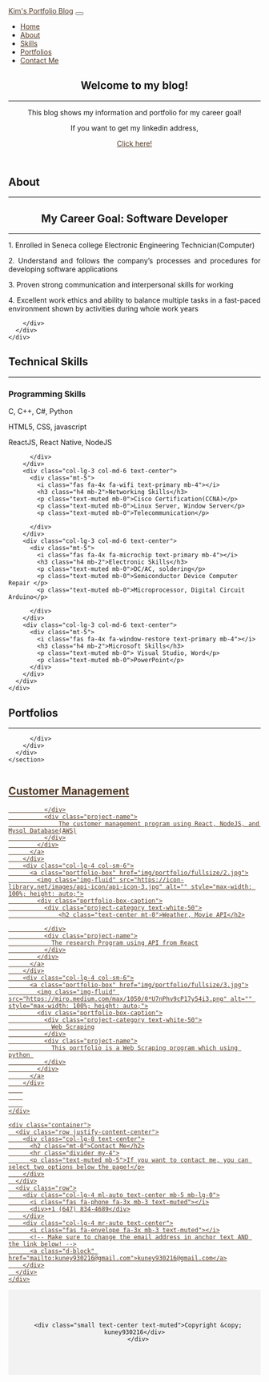 <!DOCTYPE html>
<html lang="en">

<head>

  <meta charset="utf-8">
  <meta name="viewport" content="width=device-width, initial-scale=1, shrink-to-fit=no">
  <meta name="description" content="">
  <meta name="author" content="">

  <title>Kim's Blog</title>

  <!-- Font Awesome Icons -->
  <link href="vendor/fontawesome-free/css/all.min.css" rel="stylesheet" type="text/css">

  <!-- Google Fonts -->
  <link href="https://fonts.googleapis.com/css?family=Merriweather+Sans:400,700" rel="stylesheet">
  <link href='https://fonts.googleapis.com/css?family=Merriweather:400,300,300italic,400italic,700,700italic' rel='stylesheet' type='text/css'>

  <!-- Plugin CSS -->
  <link href="vendor/magnific-popup/magnific-popup.css" rel="stylesheet">

  <!-- Theme CSS - Includes Bootstrap -->
  <link href="css/creative.min.css" rel="stylesheet">

</head>

<body id="page-top">

  <!-- Navigation -->
  <nav class="navbar navbar-expand-lg navbar-light fixed-top py-3" id="mainNav">
    <div class="container">
      <a class="navbar-brand js-scroll-trigger" href="#page-top">Kim's Portfolio Blog</a>
      <button class="navbar-toggler navbar-toggler-right" type="button" data-toggle="collapse" data-target="#navbarResponsive" aria-controls="navbarResponsive" aria-expanded="false" aria-label="Toggle navigation">
        <span class="navbar-toggler-icon"></span>
      </button>
      <div class="collapse navbar-collapse" id="navbarResponsive">
        <ul class="navbar-nav ml-auto my-2 my-lg-0">
            <li class="nav-item">
                <a class="nav-link js-scroll-trigger" href="#home">Home</a>
              </li>
          <li class="nav-item">
            <a class="nav-link js-scroll-trigger" href="#about">About</a>
          </li>
          <li class="nav-item">
            <a class="nav-link js-scroll-trigger" href="#skill">Skills</a>
          </li>
          <li class="nav-item">
            <a class="nav-link js-scroll-trigger" href="#portfolio">Portfolios</a>
          </li>
          <li class="nav-item">
            <a class="nav-link js-scroll-trigger" href="#contact">Contact Me</a>
          </li>
        </ul>
      </div>
    </div>
  </nav>
<!--Introduction-->
<section class="page-section bg-primary" id="home">
  <header class="masthead">
    <div class="container h-100">
      <div class="row h-100 align-items-center justify-content-center text-center">
        <div class="col-lg-10 align-self-end">
          <h1 class="text-uppercase text-white font-weight-bold">Welcome to my blog!</h1>
          <hr class="divider my-4">
        </div>
        <div class="col-lg-8 align-self-baseline">
          <p class="text-white-75 font-weight-light mb-5">This blog shows my information and portfolio for my career goal!</p>
          <p class="text-white-75 font-weight-light mb-5">If you want to get my linkedin address, </p>
          <a class="btn btn-primary btn-xl js-scroll-trigger" href="https://www.linkedin.com/jobs/?trk=li_sem_namer_careers_jobsgtm_3Q_Careers_Engagement_Google_Search_Desktop_Brand_Alpha_Brand_NAMER_US_RON_d14_Targeting_English_keyword=linkedin_creative=351918683004_campaign=1965933328&src=go-pa&veh=&mcid=6568215633673150000&gclid=CjwKCAjwo9rtBRAdEiwA_WXcFtZNy6VRP6r2Y-Vginr2h3YZv6giOFHko9Ost-K7AfbzW_FjpQLqqRoCqd8QAvD_BwE ">Click here!</a>
        </div>
      </div>
    </div>
  </header>
</section>
<!--About-->
  <section class="page-section bg-primary" id="about">
    <div class="container">
      <div class="row justify-content-center">
        <div class="col-lg-8 text-center">
          <h2 class="text-white mt-0">About</h2>
          <hr class="divider light my-4">
          <center><h2 class="text-white mt-0">My Career Goal: Software Developer</h2></center>
          <hr class="divider light my-4">
          <center><p class="text-white-50 mb-4"style="text-align:justify">1. Enrolled in Seneca college Electronic Engineering Technician(Computer)</p></center>
          <p class="text-white-50 mb-4"style="text-align:justify">2. Understand and follows the company’s processes and procedures for developing software applications</p>
          <p class="text-white-50 mb-4"style="text-align:justify">3. Proven strong communication and interpersonal skills for working</p>
          <p class="text-white-50 mb-4"style="text-align:justify">4. Excellent work ethics and ability to balance multiple tasks in a fast-paced environment shown by activities during whole work years</p>

        </div>
      </div>
    </div>
  </section>

  <!--Skills-->
  <section class="page-section" id="skill">
    <div class="container">
      <h2 class="text-center mt-0">Technical Skills</h2>
      <hr class="divider my-4">
      <div class="row">
        <div class="col-lg-3 col-md-6 text-center">
          <div class="mt-5">
            <i class="fas fa-4x fa-laptop-code text-primary mb-4"></i>
            <h3 class="h4 mb-2">Programming Skills</h3>
            <p class="text-muted mb-0">C, C++, C#, Python</p>
            <p class="text-muted mb-0">HTML5, CSS, javascript</p>
            <p class="text-muted mb-0">ReactJS, React Native, NodeJS</p>
            
          </div>
        </div>
        <div class="col-lg-3 col-md-6 text-center">
          <div class="mt-5">
            <i class="fas fa-4x fa-wifi text-primary mb-4"></i>
            <h3 class="h4 mb-2">Networking Skills</h3>
            <p class="text-muted mb-0">Cisco Certification(CCNA)</p>
            <p class="text-muted mb-0">Linux Server, Window Server</p>
            <p class="text-muted mb-0">Telecommunication</p>
            
          </div>
        </div>
        <div class="col-lg-3 col-md-6 text-center">
          <div class="mt-5">
            <i class="fas fa-4x fa-microchip text-primary mb-4"></i> 
            <h3 class="h4 mb-2">Electronic Skills</h3>
            <p class="text-muted mb-0">DC/AC, soldering</p>
            <p class="text-muted mb-0">Semiconductor Device Computer Repair </p>
            <p class="text-muted mb-0">Microprocessor, Digital Circuit Arduino</p>
            
          </div>
        </div>
        <div class="col-lg-3 col-md-6 text-center">
          <div class="mt-5">
            <i class="fas fa-4x fa-window-restore text-primary mb-4"></i>
            <h3 class="h4 mb-2">Microsoft Skills</h3>
            <p class="text-muted mb-0"> Visual Studio, Word</p>
            <p class="text-muted mb-0">PowerPoint</p>
          </div>
        </div>
      </div>
    </div>
  </section>

  <!--Portfolio-->
  <section class="page-section bg-primary" id="portfolio">
      <div class="container">
        <div class="row justify-content-center">
          <div class="col-lg-8 text-center">
            <h2 class="text-white mt-0">Portfolios</h2>
            <hr class="divider light my-4">
            
            
          </div>
        </div>
      </div>
    </section>
  <section id="portfolio">
    <div class="container-fluid p-0">
      <div class="row no-gutters">
        <div class="col-lg-4 col-sm-6">
          <a class="portfolio-box" href="img/portfolio/fullsize/1.jpg">
            <img class="img-fluid" src="https://www.reviewtrackers.com/wp-content/uploads/6-keys-successful-cx-management-program.jpg" alt=""style="max-width: 100%; height: auto;">
            <div class="portfolio-box-caption">
              <div class="project-category text-white-50">
                  <h2 class="text-center mt-0">Customer Management</h2>
                
              </div>
              <div class="project-name">
                  The customer management program using React, NodeJS, and Mysql Database(AWS)
              </div>
            </div>
          </a>
        </div>
        <div class="col-lg-4 col-sm-6">
          <a class="portfolio-box" href="img/portfolio/fullsize/2.jpg">
            <img class="img-fluid" src="https://icon-library.net/images/api-icon/api-icon-3.jpg" alt="" style="max-width: 100%; height: auto;">
            <div class="portfolio-box-caption">
              <div class="project-category text-white-50">
                  <h2 class="text-center mt-0">Weather, Movie API</h2>

              </div>
              <div class="project-name">
                The research Program using API from React
              </div>
            </div>
          </a>
        </div>
        <div class="col-lg-4 col-sm-6">
          <a class="portfolio-box" href="img/portfolio/fullsize/3.jpg">
            <img class="img-fluid" src="https://miro.medium.com/max/1050/0*U7nPhv9cP17y54i3.png" alt="" style="max-width: 100%; height: auto;">
            <div class="portfolio-box-caption">
              <div class="project-category text-white-50">
                Web Scraping
              </div>
              <div class="project-name">
                This portfolio is a Web Scraping program which using python 
              </div>
            </div>
          </a>
        </div>
        
        
        
    </div>
  </section>

  <!-- Call to Action Section -->

  <!--Contact Me-->
  <section class="page-section" id="contact">
    
    <div class="container">
      <div class="row justify-content-center">
        <div class="col-lg-8 text-center">
          <h2 class="mt-0">Contact Me</h2>
          <hr class="divider my-4">
          <p class="text-muted mb-5">If you want to contact me, you can select two options below the page!</p>
        </div>
      </div>
      <div class="row">
        <div class="col-lg-4 ml-auto text-center mb-5 mb-lg-0">
          <i class="fas fa-phone fa-3x mb-3 text-muted"></i>
          <div>+1 (647) 834-4689</div>
        </div>
        <div class="col-lg-4 mr-auto text-center">
          <i class="fas fa-envelope fa-3x mb-3 text-muted"></i>
          <!-- Make sure to change the email address in anchor text AND the link below! -->
          <a class="d-block" href="mailto:kuney930216@gmail.com">kuney930216@gmail.com</a>
        </div>
      </div>
    </div>
    
  </section>

  <!--CopyRight-->
  <div>
      <link rel="stylesheet" href="https://maxcdn.bootstrapcdn.com/font-awesome/4.5.0/css/font-awesome.min.css">
  <style> footer { padding: 50px 0; text-align: center; background-color: #f2f2f2; } .footerul li { display: inline; } .footerul a { font-size: 18px; margin: 0 15px; } a:link { color: #513926; } a:visited { color: #513926; } a:hover { color: #7F593C; } </style> </span></p><footer> <nav style="text-align: center;"> <ul class="footerul" style="text-align: center; padding: 0px;"> <li><a target="_blank" href="https://github.com/"><i class="fa fa-github"></i></a></li> <li><a target="_blank" href="https://www.facebook.com/"><i class="fa fa-facebook"></i></a></li> <li><a target="_blank" href=""><i class="fa fa-globe"></i></a></li> <li><a href=""><i class="fa fa-envelope"></i></a></li> </ul> </nav>

    
      <div class="small text-center text-muted">Copyright &copy; kuney930216</div>
      </div>
  </footer>

  <!-- Bootstrap core JavaScript -->
  <script src="vendor/jquery/jquery.min.js"></script>
  <script src="vendor/bootstrap/js/bootstrap.bundle.min.js"></script>

  <!-- Plugin JavaScript -->
  <script src="vendor/jquery-easing/jquery.easing.min.js"></script>
  <script src="vendor/magnific-popup/jquery.magnific-popup.min.js"></script>

  <!-- Custom scripts for this template -->
  <script src="js/creative.min.js"></script>

</body>

</html>
